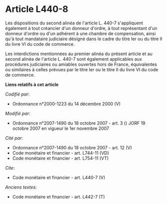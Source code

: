 # Article L440-8

Les dispositions du second alinéa de l'article L. 440-7 s'appliquent également à tout créancier d'un donneur d'ordre, à tout
représentant d'un donneur d'ordre ou d'un adhérent à une chambre de compensation, ainsi qu'à tout mandataire judiciaire
désigné dans le cadre du titre Ier ou du titre II du livre VI du code de commerce.

Les interdictions mentionnées au premier alinéa du présent article et au second alinéa de l'article L. 440-7 sont également
applicables aux procédures judiciaires ou amiables ouvertes hors de France, équivalentes ou similaires à celles prévues par
le titre Ier ou le titre II du livre VI du code de commerce.

**Liens relatifs à cet article**

_Codifié par_:

  - Ordonnance n°2000-1223 du 14 décembre 2000 (V)

_Modifié par_:

  - Ordonnance n°2007-1490 du 18 octobre 2007 - art. 3 () JORF 19 octobre 2007 en vigueur le 1er novembre 2007

_Cité par_:

  - Ordonnance n°2007-1490 du 18 octobre 2007 - art. 12 (V)
  - Code monétaire et financier - art. L744-11 (VD)
  - Code monétaire et financier - art. L754-11 (VT)

_Cite_:

  - Code monétaire et financier - art. L440-7 (V)

_Anciens textes_:

  - Code monétaire et financier - art. L442-7 (T)
